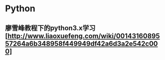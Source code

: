# Python
## 廖雪峰教程下的python3.x学习[http://www.liaoxuefeng.com/wiki/0014316089557264a6b348958f449949df42a6d3a2e542c000]
